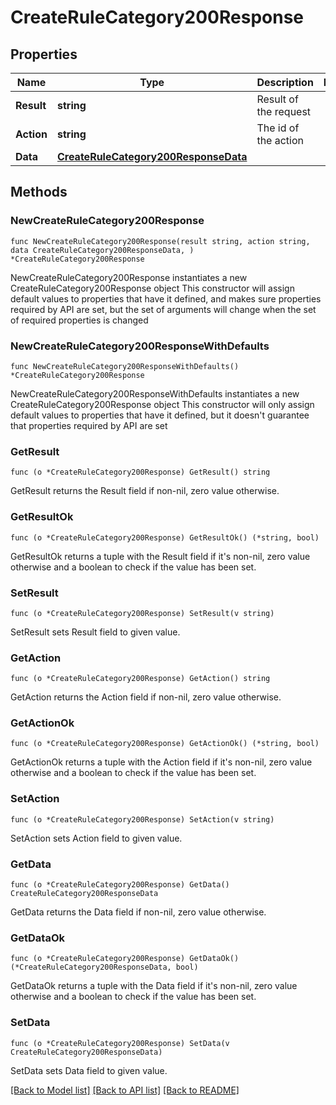 # CreateRuleCategory200Response

## Properties

Name | Type | Description | Notes
------------ | ------------- | ------------- | -------------
**Result** | **string** | Result of the request | 
**Action** | **string** | The id of the action | 
**Data** | [**CreateRuleCategory200ResponseData**](CreateRuleCategory200ResponseData.md) |  | 

## Methods

### NewCreateRuleCategory200Response

`func NewCreateRuleCategory200Response(result string, action string, data CreateRuleCategory200ResponseData, ) *CreateRuleCategory200Response`

NewCreateRuleCategory200Response instantiates a new CreateRuleCategory200Response object
This constructor will assign default values to properties that have it defined,
and makes sure properties required by API are set, but the set of arguments
will change when the set of required properties is changed

### NewCreateRuleCategory200ResponseWithDefaults

`func NewCreateRuleCategory200ResponseWithDefaults() *CreateRuleCategory200Response`

NewCreateRuleCategory200ResponseWithDefaults instantiates a new CreateRuleCategory200Response object
This constructor will only assign default values to properties that have it defined,
but it doesn't guarantee that properties required by API are set

### GetResult

`func (o *CreateRuleCategory200Response) GetResult() string`

GetResult returns the Result field if non-nil, zero value otherwise.

### GetResultOk

`func (o *CreateRuleCategory200Response) GetResultOk() (*string, bool)`

GetResultOk returns a tuple with the Result field if it's non-nil, zero value otherwise
and a boolean to check if the value has been set.

### SetResult

`func (o *CreateRuleCategory200Response) SetResult(v string)`

SetResult sets Result field to given value.


### GetAction

`func (o *CreateRuleCategory200Response) GetAction() string`

GetAction returns the Action field if non-nil, zero value otherwise.

### GetActionOk

`func (o *CreateRuleCategory200Response) GetActionOk() (*string, bool)`

GetActionOk returns a tuple with the Action field if it's non-nil, zero value otherwise
and a boolean to check if the value has been set.

### SetAction

`func (o *CreateRuleCategory200Response) SetAction(v string)`

SetAction sets Action field to given value.


### GetData

`func (o *CreateRuleCategory200Response) GetData() CreateRuleCategory200ResponseData`

GetData returns the Data field if non-nil, zero value otherwise.

### GetDataOk

`func (o *CreateRuleCategory200Response) GetDataOk() (*CreateRuleCategory200ResponseData, bool)`

GetDataOk returns a tuple with the Data field if it's non-nil, zero value otherwise
and a boolean to check if the value has been set.

### SetData

`func (o *CreateRuleCategory200Response) SetData(v CreateRuleCategory200ResponseData)`

SetData sets Data field to given value.



[[Back to Model list]](../README.md#documentation-for-models) [[Back to API list]](../README.md#documentation-for-api-endpoints) [[Back to README]](../README.md)


